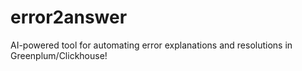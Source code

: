 # error2answer
AI-powered tool for automating error explanations and resolutions in Greenplum/Clickhouse! 
